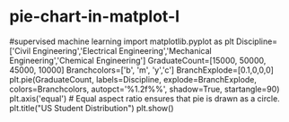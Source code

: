# pie-chart-in-matplot-l
#supervised machine learning
import matplotlib.pyplot as plt
Discipline=['Civil Engineering','Electrical Engineering','Mechanical Engineering','Chemical Engineering']
GraduateCount=[15000, 50000, 45000, 10000]
Branchcolors=['b', 'm', 'y','c']
BranchExplode=[0.1,0,0,0]
plt.pie(GraduateCount, labels=Discipline, explode=BranchExplode, colors=Branchcolors, autopct='%1.2f%%', shadow=True, startangle=90)
plt.axis('equal')  # Equal aspect ratio ensures that pie is drawn as a circle.
plt.title("US Student Distribution")
plt.show()

